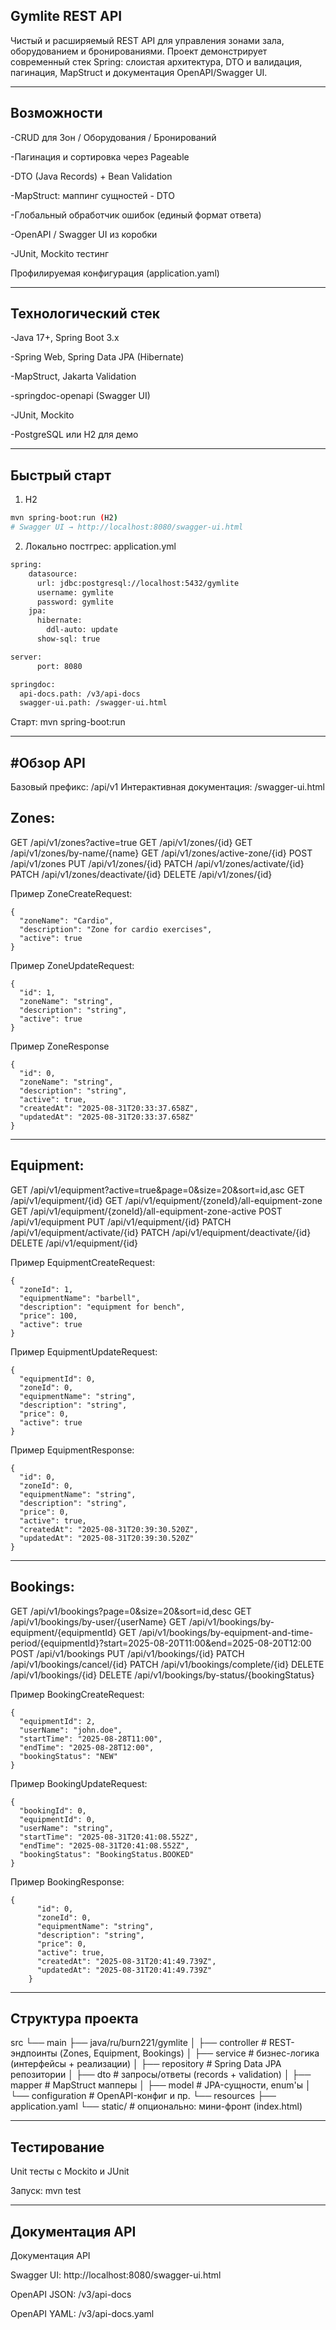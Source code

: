 Gymlite REST API
---

Чистый и расширяемый REST API для управления зонами зала, оборудованием и бронированиями. Проект демонстрирует современный стек Spring: слоистая архитектура, DTO и валидация, пагинация, MapStruct и документация OpenAPI/Swagger UI.

---

Возможности
---
-CRUD для Зон / Оборудования / Бронирований

-Пагинация и сортировка через Pageable

-DTO (Java Records) + Bean Validation

-MapStruct: маппинг сущностей - DTO

-Глобальный обработчик ошибок (единый формат ответа)

-OpenAPI / Swagger UI из коробки

-JUnit, Mockito тестинг

Профилируемая конфигурация (application.yaml)

---

Технологический стек
---
-Java 17+, Spring Boot 3.x

-Spring Web, Spring Data JPA (Hibernate)

-MapStruct, Jakarta Validation

-springdoc-openapi (Swagger UI)

-JUnit, Mockito

-PostgreSQL или H2 для демо

---

Быстрый старт
---

1) H2
```bash
mvn spring-boot:run (H2)
# Swagger UI → http://localhost:8080/swagger-ui.html
```

2) Локально постгрес:
   application.yml
```bash
spring:
    datasource:
      url: jdbc:postgresql://localhost:5432/gymlite
      username: gymlite
      password: gymlite
    jpa:
      hibernate:
        ddl-auto: update   
      show-sql: true

server:
      port: 8080

springdoc:
  api-docs.path: /v3/api-docs
  swagger-ui.path: /swagger-ui.html
```

Старт: mvn spring-boot:run

---

#Обзор API
---

Базовый префикс: /api/v1
Интерактивная документация: /swagger-ui.html

Zones:
---
GET    /api/v1/zones?active=true
GET    /api/v1/zones/{id}
GET    /api/v1/zones/by-name/{name}
GET    /api/v1/zones/active-zone/{id}
POST   /api/v1/zones
PUT    /api/v1/zones/{id}
PATCH  /api/v1/zones/activate/{id}
PATCH  /api/v1/zones/deactivate/{id}
DELETE /api/v1/zones/{id}

Пример ZoneCreateRequest:
```
{
  "zoneName": "Cardio",
  "description": "Zone for cardio exercises",
  "active": true
}
```

Пример ZoneUpdateRequest:
```
{
  "id": 1,
  "zoneName": "string",
  "description": "string",
  "active": true
}
```

Пример ZoneResponse
```
{
  "id": 0,
  "zoneName": "string",
  "description": "string",
  "active": true,
  "createdAt": "2025-08-31T20:33:37.658Z",
  "updatedAt": "2025-08-31T20:33:37.658Z"
}
```
---

Equipment:
---
GET    /api/v1/equipment?active=true&page=0&size=20&sort=id,asc
GET    /api/v1/equipment/{id}
GET    /api/v1/equipment/{zoneId}/all-equipment-zone
GET    /api/v1/equipment/{zoneId}/all-equipment-zone-active
POST   /api/v1/equipment
PUT    /api/v1/equipment/{id}
PATCH  /api/v1/equipment/activate/{id}
PATCH  /api/v1/equipment/deactivate/{id}
DELETE /api/v1/equipment/{id}

Пример EquipmentCreateRequest:
```
{
  "zoneId": 1,
  "equipmentName": "barbell",
  "description": "equipment for bench",
  "price": 100,
  "active": true
}
```

Пример EquipmentUpdateRequest:
```
{
  "equipmentId": 0,
  "zoneId": 0,
  "equipmentName": "string",
  "description": "string",
  "price": 0,
  "active": true
}
```

Пример EquipmentResponse:
```
{
  "id": 0,
  "zoneId": 0,
  "equipmentName": "string",
  "description": "string",
  "price": 0,
  "active": true,
  "createdAt": "2025-08-31T20:39:30.520Z",
  "updatedAt": "2025-08-31T20:39:30.520Z"
}
```
---

Bookings:
---
GET     /api/v1/bookings?page=0&size=20&sort=id,desc
GET     /api/v1/bookings/by-user/{userName}
GET     /api/v1/bookings/by-equipment/{equipmentId}
GET     /api/v1/bookings/by-equipment-and-time-period/{equipmentId}?start=2025-08-20T11:00&end=2025-08-20T12:00
POST    /api/v1/bookings
PUT     /api/v1/bookings/{id}
PATCH   /api/v1/bookings/cancel/{id}
PATCH   /api/v1/bookings/complete/{id}
DELETE  /api/v1/bookings/{id}
DELETE  /api/v1/bookings/by-status/{bookingStatus}

Пример BookingCreateRequest:
```
{
  "equipmentId": 2,
  "userName": "john.doe",
  "startTime": "2025-08-28T11:00",
  "endTime": "2025-08-28T12:00",
  "bookingStatus": "NEW"
}
```

Пример BookingUpdateRequest:
```
{
  "bookingId": 0,
  "equipmentId": 0,
  "userName": "string",
  "startTime": "2025-08-31T20:41:08.552Z",
  "endTime": "2025-08-31T20:41:08.552Z",
  "bookingStatus": "BookingStatus.BOOKED"
}
```

Пример BookingResponse:
```
{
      "id": 0,
      "zoneId": 0,
      "equipmentName": "string",
      "description": "string",
      "price": 0,
      "active": true,
      "createdAt": "2025-08-31T20:41:49.739Z",
      "updatedAt": "2025-08-31T20:41:49.739Z"
    }
```
---


Структура проекта
---
src
└── main
    ├── java/ru/burn221/gymlite
    │   ├── controller     # REST-эндпоинты (Zones, Equipment, Bookings)
    │   ├── service        # бизнес-логика (интерфейсы + реализации)
    │   ├── repository     # Spring Data JPA репозитории
    │   ├── dto            # запросы/ответы (records + validation)
    │   ├── mapper         # MapStruct мапперы
    │   ├── model          # JPA-сущности, enum'ы
    │   └── configuration  # OpenAPI-конфиг и пр.
    └── resources
        ├── application.yaml
        └── static/        # опционально: мини-фронт (index.html)

---

Тестирование
---
Unit тесты с Mockito и JUnit

Запуск: mvn test

---

Документация API
---
Документация API

Swagger UI: http://localhost:8080/swagger-ui.html

OpenAPI JSON: /v3/api-docs

OpenAPI YAML: /v3/api-docs.yaml

